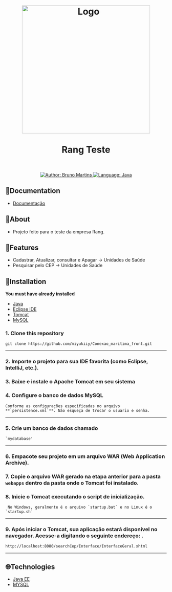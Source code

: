 <h1 align="center">
	<img src="https://i.imgur.com/1ivr7ac.png"  alt="Logo"  width="400"><br><br>
	Rang Teste
</h1>

<div>
    <p align="center">
        <em>
            <br><br>
        </em>
    <a href="https://www.linkedin.com/in/bruno-martins-8667b0180/" target="_blank">
        <img src="https://img.shields.io/static/v1?label=Author&message=Bruno&color=00ba6d&style=for-the-badge&logo=LinkedIn" alt="Author: Bruno Martins">
    </a>
    <a href="https://www.oracle.com/br/">
		<img  src="https://img.shields.io/static/v1?label=Language&message=Java&color=red&style=for-the-badge&logo=Java"  alt="Language: Java">
	</a>
    </p>
</div>

## 📂Documentation
- [Documentação](https://www.notion.so/Documenta-o-do-Projeto-beea7c05a95b43c28eda311383f721dd?pvs=4)


## 📌About
 - Projeto feito para o teste da empresa Rang.

## 🚀Features

- Cadastrar, Atualizar, consultar e Apagar -> Unidades de Saúde
- Pesquisar pelo CEP -> Unidades de Saúde

## 📕Installation

**You must have already installed**
- [Java](https://www.oracle.com/br/java/technologies/downloads/)
- [Eclipse IDE](https://www.eclipse.org/downloads/)
- [Tomcat](https://tomcat.apache.org/download-90.cgi)
- [MySQL](https://dev.mysql.com/downloads/)

### 1. Clone this repository
```
git clone https://github.com/miyukiiy/Conexao_maritima_front.git
```
---
### 2. Importe o projeto para sua IDE favorita (como Eclipse, IntelliJ, etc.).
### 3. Baixe e instale o Apache Tomcat em seu sistema
### 4. Configure o banco de dados MySQL 
```
Conforme as configurações especificadas no arquivo **`persistence.xml`**. Não esqueça de trocar o usuario e senha.
```
---
### 5. Crie um banco de dados chamado 
```
`mydatabase'
```
---
### 6. Empacote seu projeto em um arquivo WAR (Web Application Archive).
### 7. Copie o arquivo WAR gerado na etapa anterior para a pasta **`webapps`** dentro da pasta onde o Tomcat foi instalado.
### 8. Inicie o Tomcat executando o script de inicialização.
```
 No Windows, geralmente é o arquivo `startup.bat` e no Linux é o `startup.sh`
```
---
### 9. Após iniciar o Tomcat, sua aplicação estará disponível no navegador. Acesse-a digitando o seguinte endereço: .
```
http://localhost:8080/searchCep/Interface/InterfaceGeral.xhtml
```
---


## 🌐Technologies

- [Java EE](https://www.oracle.com/br/java/technologies/java-ee-glance.html)
- [MYSQL](https://www.mysql.com/)

